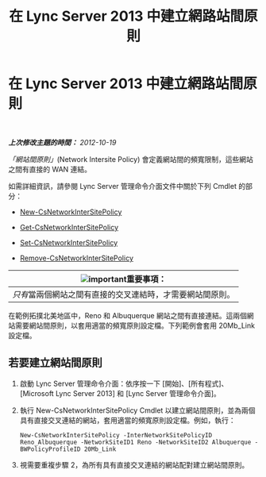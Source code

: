 ﻿---
title: 在 Lync Server 2013 中建立網路站間原則
TOCTitle: 在 Lync Server 2013 中建立網路站間原則
ms:assetid: b0714aae-55dc-4587-b718-34a03f596b22
ms:mtpsurl: https://technet.microsoft.com/zh-tw/library/Gg412844(v=OCS.15)
ms:contentKeyID: 49292032
ms.date: 08/24/2015
mtps_version: v=OCS.15
ms.translationtype: HT
---

# 在 Lync Server 2013 中建立網路站間原則

 

_**上次修改主題的時間：** 2012-10-19_

*「網站間原則」*(Network Intersite Policy) 會定義網站間的頻寬限制，這些網站之間有直接的 WAN 連結。

如需詳細資訊，請參閱 Lync Server 管理命令介面文件中關於下列 Cmdlet 的部分：

  - [New-CsNetworkInterSitePolicy](https://docs.microsoft.com/en-us/powershell/module/skype/New-CsNetworkInterSitePolicy)

  - [Get-CsNetworkInterSitePolicy](https://docs.microsoft.com/en-us/powershell/module/skype/Get-CsNetworkInterSitePolicy)

  - [Set-CsNetworkInterSitePolicy](https://docs.microsoft.com/en-us/powershell/module/skype/Set-CsNetworkInterSitePolicy)

  - [Remove-CsNetworkInterSitePolicy](https://docs.microsoft.com/en-us/powershell/module/skype/Remove-CsNetworkInterSitePolicy)

<table>
<thead>
<tr class="header">
<th><img src="images/Gg412908.important(OCS.15).gif" title="important" alt="important" />重要事項：</th>
</tr>
</thead>
<tbody>
<tr class="odd">
<td><em>只有</em>當兩個網站之間有直接的交叉連結時，才需要網站間原則。</td>
</tr>
</tbody>
</table>


在範例拓撲北美地區中，Reno 和 Albuquerque 網站之間有直接連結。這兩個網站需要網站間原則，以套用適當的頻寬原則設定檔。下列範例會套用 20Mb\_Link 設定檔。

## 若要建立網站間原則

1.  啟動 Lync Server 管理命令介面：依序按一下 \[開始\]、\[所有程式\]、\[Microsoft Lync Server 2013\] 和 \[Lync Server 管理命令介面\]。

2.  執行 New-CsNetworkInterSitePolicy Cmdlet 以建立網站間原則，並為兩個具有直接交叉連結的網站，套用適當的頻寬原則設定檔。例如，執行：
    
        New-CsNetworkInterSitePolicy -InterNetworkSitePolicyID Reno_Albuquerque -NetworkSiteID1 Reno -NetworkSiteID2 Albuquerque -BWPolicyProfileID 20Mb_Link

3.  視需要重複步驟 2，為所有具有直接交叉連結的網站配對建立網站間原則。

